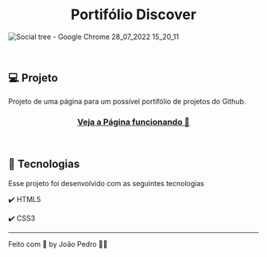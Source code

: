 <h1 align="center">
  Portifólio Discover
</h1>

![Social tree - Google Chrome 28_07_2022 15_20_11](https://user-images.githubusercontent.com/93893533/181612291-68a927ed-c4f0-4815-a2aa-10997f6f0608.png)

<br />

## 💻 Projeto

Projeto de uma página para um possível portifólio de projetos do Github.

 <h3 align="center"><a href="https://johnpetros.github.io/social-tree/">Veja a Página funcionando 👀</a></h3>

 <br>

## 🧪 Tecnologias

Esse projeto foi desenvolvido com as seguintes tecnologias

✔️ HTML5

✔️ CSS3

---

Feito com 💜 by João Pedro 👋🏻

